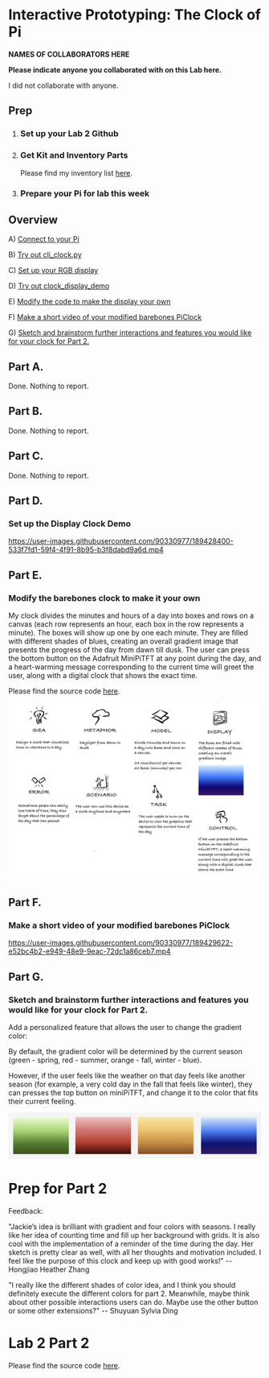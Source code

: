 # Interactive Prototyping: The Clock of Pi
**NAMES OF COLLABORATORS HERE**

**Please indicate anyone you collaborated with on this Lab here.**

I did not collaborate with anyone.

## Prep

1. ### Set up your Lab 2 Github

2. ### Get Kit and Inventory Parts

   Please find my inventory list [here](https://github.com/jackiejiaqiliu/Interactive-Lab-Hub/blob/Fall2022/Lab%202/partslist.md).

3. ### Prepare your Pi for lab this week


## Overview

A) [Connect to your Pi](#part-a)  

B) [Try out cli_clock.py](#part-b) 

C) [Set up your RGB display](#part-c)

D) [Try out clock_display_demo](#part-d) 

E) [Modify the code to make the display your own](#part-e)

F) [Make a short video of your modified barebones PiClock](#part-f)

G) [Sketch and brainstorm further interactions and features you would like for your clock for Part 2.](#part-g)


## Part A. 

Done. Nothing to report.

## Part B. 

Done. Nothing to report.


## Part C. 

Done. Nothing to report.

## Part D. 
### Set up the Display Clock Demo

https://user-images.githubusercontent.com/90330977/189428400-533f7fd1-59f4-4f91-8b95-b3f8dabd9a6d.mp4

## Part E.
### Modify the barebones clock to make it your own

My clock divides the minutes and hours of a day into boxes and rows on a canvas (each row represents an hour, each box in the row represents a minute). The boxes will show up one by one each minute. They are filled with different shades of blues, creating an overall gradient image that presents the progress of the day from dawn till dusk. The user can press the bottom button on the Adafruit MiniPiTFT at any point during the day, and a heart-warming message corresponding to the current time will greet the user, along with a digital clock that shows the exact time.

Please find the source code [here](https://github.com/jackiejiaqiliu/Interactive-Lab-Hub/blob/Fall2022/Lab%202/screen_clock%20-%20Part%201.py).

![Verplank digram](https://github.com/jackiejiaqiliu/Interactive-Lab-Hub/blob/Fall2022/Lab%202/IDD%20Lab%202%20Part%201E%20-%20Verplank%20Diagram.jpg)

## Part F. 
### Make a short video of your modified barebones PiClock

https://user-images.githubusercontent.com/90330977/189429622-e52bc4b2-e949-48e9-9eac-72dc1a86ceb7.mp4

## Part G. 
### Sketch and brainstorm further interactions and features you would like for your clock for Part 2.

Add a personalized feature that allows the user to change the gradient color:

By default, the gradient color will be determined by the current season (green - spring, red - summer, orange - fall, winter - blue).

However, if the user feels like the weather on that day feels like another season (for example, a very cold day in the fall that feels like winter), they can presses the top button on miniPiTFT, and change it to the color that fits their current feeling.

![gradient colors](https://github.com/jackiejiaqiliu/Interactive-Lab-Hub/blob/Fall2022/Lab%202/IDD%20Lab%202%20Part%201G%20-%20Gradient%20Colors.png)


# Prep for Part 2

Feedback:

"Jackie’s idea is brilliant with gradient and four colors with seasons. I really like her idea of counting time and fill up her background with grids. It is also cool with the implementation of a reminder of the time during the day. Her sketch is pretty clear as well, with all her thoughts and motivation included. I feel like the purpose of this clock and keep up with good works!" -- Hongjiao Heather Zhang

"I really like the different shades of color idea, and I think you should definitely execute the different colors for part 2. Meanwhile, maybe think about other possible interactions users can do. Maybe use the other button or some other extensions?" -- Shuyuan Sylvia Ding

# Lab 2 Part 2

Please find the source code [here](https://github.com/jackiejiaqiliu/Interactive-Lab-Hub/blob/Fall2022/Lab%202/screen_clock%20-%20Part%202.py).



